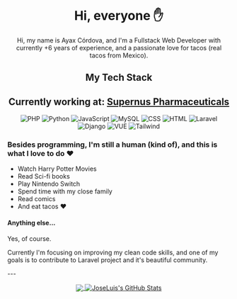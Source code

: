 <h1 align="center">Hi, everyone ✋</h1>

<p align="center">
  Hi, my name is Ayax Córdova, and I'm a Fullstack Web Developer with currently +6 years of experience, and a passionate love for tacos (real tacos from Mexico).
</p>
  
<h2 align="center">
  My Tech Stack
</h2>

<h2 align="center">Currently working at: <a href="https://www.supernus.com/">Supernus Pharmaceuticals</a></h2>
  
<p align="center">
  <img alt="PHP" src="https://img.shields.io/badge/PHP-7A86B8?style=for-the-badge&logo=php&logoColor=white" />
  <img alt="Python" src="https://img.shields.io/badge/Python-14354C?style=for-the-badge&logo=python&logoColor=white" />
  <img alt="JavaScript" src="https://img.shields.io/badge/JavaScript-323330?style=for-the-badge&logo=javascript&logoColor=F7DF1E" />
  <img alt="MySQL" src="https://img.shields.io/badge/MySQL-00000F?style=for-the-badge&logo=mysql&logoColor=white" />
  <img alt="CSS" src="https://img.shields.io/badge/CSS3-1572B6?style=for-the-badge&logo=css3&logoColor=white" />
  <img alt="HTML" src="https://img.shields.io/badge/HTML5-E34F26?style=for-the-badge&logo=html5&logoColor=white" />
  <img alt="Laravel" src="https://img.shields.io/badge/Laravel-F13A2F?style=for-the-badge&logo=laravel&logoColor=white" />
  <img alt="Django" src="https://img.shields.io/badge/Django-092E20?style=for-the-badge&logo=django&logoColor=white" />
  <img alt="VUE" src="https://camo.githubusercontent.com/50decafa53f269e4c88e47320b85896b1823a4be4ac8d1913b197111e4a10da1/68747470733a2f2f696d672e736869656c64732e696f2f7374617469632f76313f7374796c653d666f722d7468652d6261646765266d6573736167653d5675652e6a7326636f6c6f723d323232323232266c6f676f3d5675652e6a73266c6f676f436f6c6f723d344643303844266c6162656c3d" />
  <img alt="Tailwind" src="https://camo.githubusercontent.com/5d16e7fdd964ebca50ca82d6c8b081045630340427c463f4470050acd4e50ef3/68747470733a2f2f696d672e736869656c64732e696f2f7374617469632f76313f7374796c653d666f722d7468652d6261646765266d6573736167653d5461696c77696e642b43535326636f6c6f723d323232323232266c6f676f3d5461696c77696e642b435353266c6f676f436f6c6f723d303642364434266c6162656c3d"/>
</p>

### Besides programming, I'm still a human (kind of), and this is what I love to do ❤️

* Watch Harry Potter Movies
* Read Sci-fi books
* Play Nintendo Switch
* Spend time with my close family
* Read comics
* And eat tacos ❤

#### Anything else...

Yes, of course.

Currently I'm focusing on improving my clean code skills, and one of my goals is to contribute to Laravel project and it's beautiful community.

--- ️
  
<p align="center">
  
  <a href="https://github.com/asciito/asciito">
      <img align="center" src="https://github-readme-stats.vercel.app/api/top-langs/?username=asciito&hide=java,html,tex&title_color=ffffff&text_color=c9cacc&icon_color=2bbc8a&bg_color=1d1f21&langs_count=3" />
  </a>
  
  <a href="https://github.com/joseluistello/joseluistello">
      <img align="center" src="https://github-readme-stats.vercel.app/api?username=asciito&show_icons=true&line_height=27&count_private=true&title_color=ffffff&text_color=c9cacc&icon_color=2bbc8a&bg_color=1d1f21" alt="JoseLuis's GitHub Stats" />
  </a>
</p>

